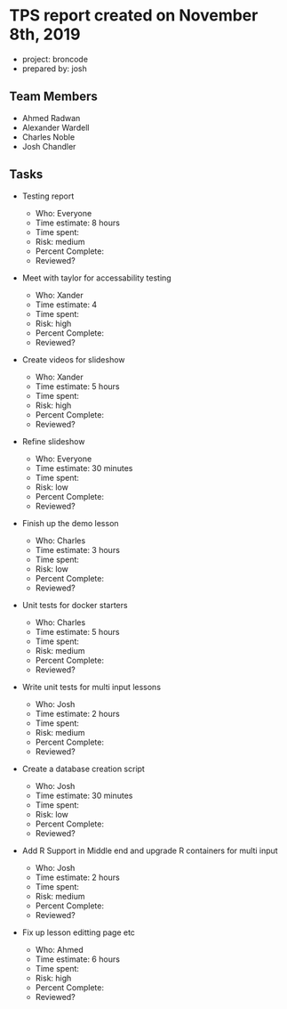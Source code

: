 # TPS report created on November 8th, 2019
* project: broncode
* prepared by: josh

## Team Members
* Ahmed Radwan
* Alexander Wardell
* Charles Noble
* Josh Chandler

## Tasks
* Testing report
    * Who: Everyone
    * Time estimate: 8 hours
    * Time spent: 
    * Risk: medium
    * Percent Complete:
    * Reviewed?

* Meet with taylor for accessability testing
    * Who: Xander
    * Time estimate: 4
    * Time spent: 
    * Risk: high
    * Percent Complete:
    * Reviewed?

* Create videos for slideshow
    * Who: Xander
    * Time estimate: 5 hours 
    * Time spent: 
    * Risk: high
    * Percent Complete:
    * Reviewed?

* Refine slideshow
    * Who: Everyone
    * Time estimate: 30 minutes
    * Time spent: 
    * Risk: low
    * Percent Complete:
    * Reviewed?

* Finish up the demo lesson
    * Who: Charles
    * Time estimate: 3 hours
    * Time spent: 
    * Risk: low
    * Percent Complete:
    * Reviewed?

* Unit tests for docker starters
    * Who: Charles
    * Time estimate: 5 hours
    * Time spent: 
    * Risk: medium
    * Percent Complete:
    * Reviewed?

* Write unit tests for multi input lessons
    * Who: Josh
    * Time estimate: 2 hours
    * Time spent: 
    * Risk: medium
    * Percent Complete:
    * Reviewed?

* Create a database creation script
    * Who: Josh
    * Time estimate: 30 minutes 
    * Time spent: 
    * Risk: low
    * Percent Complete:
    * Reviewed?

* Add R Support in Middle end and upgrade R containers for multi input
    * Who: Josh
    * Time estimate: 2 hours
    * Time spent: 
    * Risk: medium
    * Percent Complete:
    * Reviewed?

* Fix up lesson editting page etc
    * Who: Ahmed
    * Time estimate: 6 hours
    * Time spent: 
    * Risk: high
    * Percent Complete:
    * Reviewed?
